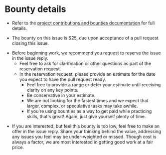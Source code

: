 # Bounty details
- Refer to the [project contributions and bounties documentation](https://github.com/liquid-labs/bash-qa/blob/master/README.md#contributions-and-bounties) for full details.

- The bounty on this issue is $25, due upon acceptance of a pull request closing this issue.

* Before beginning work, we recommend you request to reserve the issue in the issue reply.
     + Feel free to ask for clarification or other questions as part of the reservation request.
     + In the reservation request, please provide an estimate for the date you expect to have the pull request ready.
        + Feel free to provide a range or defer your estimate until receiving clarity on any key points.
        + Be conservative in your estimate.
        + We are not looking for the fastest times and we expect that larger, complex, or speculative tasks may take awhile.
        + If you're using bounties as a way to get paid while practicing skills, that's great! Again, just give yourself plenty of time.

- If you are interested, but feel this bounty is too low, feel free to make an offer in the issue reply. Share your thinking behind the value, addressing any issues you feel may be under-weighted or missed. Though cost is always a factor, we are most interested in getting good work at a fair price.